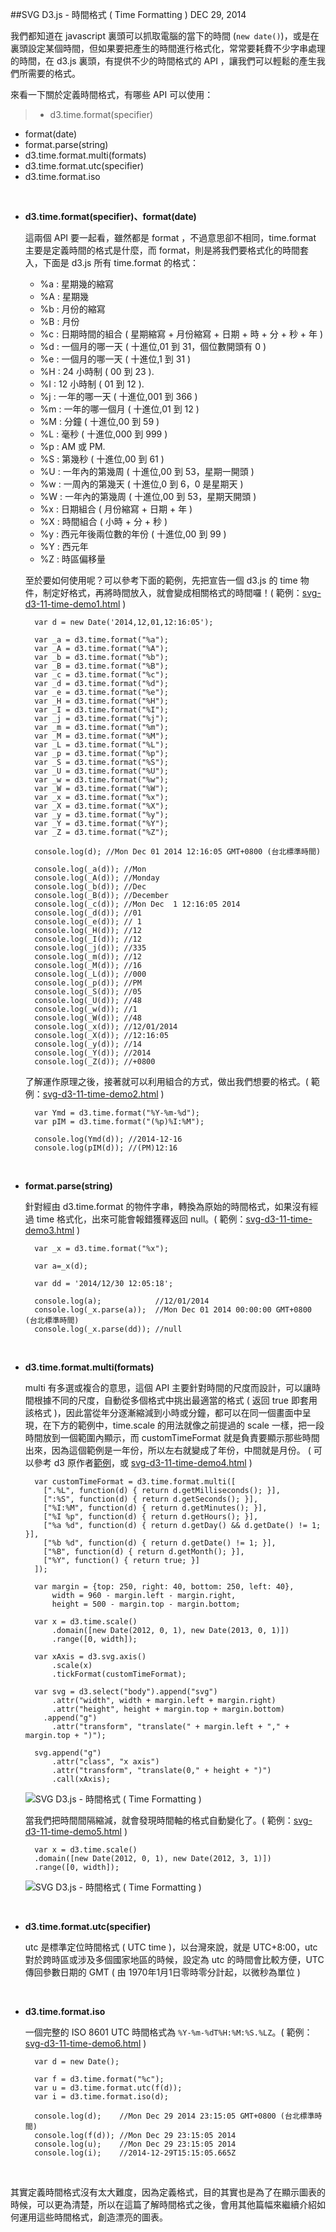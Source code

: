 <!-- @@master  = ../../_layout.html-->

<!-- @@block  =  jsBottom-->

<include src="../../_articles-js.html"></include>

<!-- @@close-->

<!-- @@block  =  css-->

<include src="../../_articles-css.html"></include>

<!-- @@close-->

<!-- @@block  =  articles-social-->

<include src="../../_articles-social.html"></include>

<!-- @@close-->

<!-- @@block  =  articles-footer-->

<include src="../../_articles.html"></include>

<!-- @@close-->

<!-- @@block  =  meta-->

<meta property="article:published_time" content="2014-12-29T23:25:00+01:00">

<meta name="keywords" content="svg,d3,d3js,d3.js,time,time formatting">

<meta name="description" content="在 javascript 裏頭可以抓取當下的時間，或是設定某個時間，但如果要把產生的時間進行格式化，常常要耗費不少字串處理的時間，在 d3.js 裏頭，有提供不少的時間格式的 API ，讓我們可以輕鬆的產生我們所需要的格式。">

<meta itemprop="name" content="SVG D3.js - 時間格式 ( Time Formatting ) - OXXO.STUDIO">

<meta itemprop="image" content="http://www.oxxostudio.tw/img/articles/201412/20141229_1_01b.jpg">

<meta itemprop="description" content="在 javascript 裏頭可以抓取當下的時間，或是設定某個時間，但如果要把產生的時間進行格式化，常常要耗費不少字串處理的時間，在 d3.js 裏頭，有提供不少的時間格式的 API ，讓我們可以輕鬆的產生我們所需要的格式。">

<meta property="og:title" content="SVG D3.js - 時間格式 ( Time Formatting ) - OXXO.STUDIO">

<meta property="og:url" content="http://www.oxxostudio.tw/articles/201412/svg-d3-11-time.html">

<meta property="og:image" content="http://www.oxxostudio.tw/img/articles/201412/20141229_1_01b.jpg">

<meta property="og:description" content="在 javascript 裏頭可以抓取當下的時間，或是設定某個時間，但如果要把產生的時間進行格式化，常常要耗費不少字串處理的時間，在 d3.js 裏頭，有提供不少的時間格式的 API ，讓我們可以輕鬆的產生我們所需要的格式。">

<title>SVG D3.js - 時間格式 ( Time Formatting )  - OXXO.STUDIO</title> 

<!-- @@close-->

<!-- @@block  =  articles-content--> 

##SVG D3.js - 時間格式 ( Time Formatting )  <span class="article-date" tag="web"><i></i>DEC 29, 2014</span>

我們都知道在 javascript 裏頭可以抓取電腦的當下的時間 (`new date()`)，或是在裏頭設定某個時間，但如果要把產生的時間進行格式化，常常要耗費不少字串處理的時間，在 d3.js 裏頭，有提供不少的時間格式的 API ，讓我們可以輕鬆的產生我們所需要的格式。

來看一下關於定義時間格式，有哪些 API 可以使用：

>- d3.time.format(specifier)
- format(date)
- format.parse(string)
- d3.time.format.multi(formats)
- d3.time.format.utc(specifier)
- d3.time.format.iso

<br/>

- **d3.time.format(specifier)、format(date)**

	這兩個 API 要一起看，雖然都是 format ，不過意思卻不相同，time.format 主要是定義時間的格式是什麼，而 format，則是將我們要格式化的時間套入，下面是 d3.js 所有 time.format 的格式：

  - %a : 星期幾的縮寫
  - %A : 星期幾
  - %b : 月份的縮寫
  - %B : 月份
  - %c : 日期時間的組合 ( 星期縮寫 + 月份縮寫 + 日期 + 時 + 分 + 秒 + 年 )
  - %d :  一個月的哪一天 ( 十進位,01 到 31，個位數開頭有 0 )
  - %e : 一個月的哪一天 ( 十進位,1 到 31 )
  - %H : 24 小時制 ( 00 到 23 ).
  - %I : 12 小時制 ( 01 到 12 ).
  - %j : 一年的哪一天 ( 十進位,001 到 366 )
  - %m : 一年的哪一個月 ( 十進位,01 到 12 )
  - %M : 分鐘 ( 十進位,00 到 59 )
  - %L : 毫秒 ( 十進位,000 到 999 )
  - %p : AM 或 PM.
  - %S : 第幾秒 ( 十進位,00 到 61 )
  - %U : 一年內的第幾周 ( 十進位,00 到 53，星期一開頭 )
  - %w : 一周內的第幾天 ( 十進位,0 到 6，0 是星期天 )
  - %W : 一年內的第幾周 ( 十進位,00 到 53，星期天開頭 )
  - %x : 日期組合 ( 月份縮寫 + 日期 + 年 )
  - %X : 時間組合 ( 小時 + 分 + 秒 )
  - %y : 西元年後兩位數的年份 ( 十進位,00 到 99 )
  - %Y : 西元年
  - %Z : 時區偏移量
		
  至於要如何使用呢？可以參考下面的範例，先把宣告一個 d3.js 的 time 物件，制定好格式，再將時間放入，就會變成相關格式的時間囉！( 範例：[svg-d3-11-time-demo1.html](svg-d3-11-time-demo1.html) )

		var d = new Date('2014,12,01,12:16:05');
		
		var _a = d3.time.format("%a");
		var _A = d3.time.format("%A");
		var _b = d3.time.format("%b");
		var _B = d3.time.format("%B");
		var _c = d3.time.format("%c");
		var _d = d3.time.format("%d");
		var _e = d3.time.format("%e");
		var _H = d3.time.format("%H");
		var _I = d3.time.format("%I");
		var _j = d3.time.format("%j");
		var _m = d3.time.format("%m");
		var _M = d3.time.format("%M");
		var _L = d3.time.format("%L");
		var _p = d3.time.format("%p");
		var _S = d3.time.format("%S");
		var _U = d3.time.format("%U"); 
		var _w = d3.time.format("%w");
		var _W = d3.time.format("%W");
		var _x = d3.time.format("%x");
		var _X = d3.time.format("%X");
		var _y = d3.time.format("%y");
		var _Y = d3.time.format("%Y");
		var _Z = d3.time.format("%Z");
		
		console.log(d); //Mon Dec 01 2014 12:16:05 GMT+0800 (台北標準時間)
		
		console.log(_a(d)); //Mon
		console.log(_A(d)); //Monday
		console.log(_b(d)); //Dec
		console.log(_B(d)); //December
		console.log(_c(d)); //Mon Dec  1 12:16:05 2014
		console.log(_d(d)); //01
		console.log(_e(d)); // 1
		console.log(_H(d)); //12
		console.log(_I(d)); //12
		console.log(_j(d)); //335
		console.log(_m(d)); //12
		console.log(_M(d)); //16
		console.log(_L(d)); //000
		console.log(_p(d)); //PM
		console.log(_S(d)); //05
		console.log(_U(d)); //48
		console.log(_w(d)); //1
		console.log(_W(d)); //48
		console.log(_x(d)); //12/01/2014
		console.log(_X(d)); //12:16:05
		console.log(_y(d)); //14
		console.log(_Y(d)); //2014
		console.log(_Z(d)); //+0800

	了解運作原理之後，接著就可以利用組合的方式，做出我們想要的格式。( 範例：[svg-d3-11-time-demo2.html](svg-d3-11-time-demo2.html) )

		var Ymd = d3.time.format("%Y-%m-%d");
		var pIM = d3.time.format("(%p)%I:%M");
		
		console.log(Ymd(d)); //2014-12-16
		console.log(pIM(d)); //(PM)12:16

<br/>

- **format.parse(string)**

	針對經由 d3.time.format 的物件字串，轉換為原始的時間格式，如果沒有經過 time 格式化，出來可能會報錯獲釋返回 null。( 範例：[svg-d3-11-time-demo3.html](svg-d3-11-time-demo3.html) )

		var _x = d3.time.format("%x");
		
		var a=_x(d);
		
		var dd = '2014/12/30 12:05:18';
		
		console.log(a);            //12/01/2014
		console.log(_x.parse(a));  //Mon Dec 01 2014 00:00:00 GMT+0800 (台北標準時間)
		console.log(_x.parse(dd)); //null

<br/>

- **d3.time.format.multi(formats)**

	multi 有多選或複合的意思，這個 API 主要針對時間的尺度而設計，可以讓時間根據不同的尺度，自動從多個格式中挑出最適當的格式 ( 返回 true 即套用該格式 )，因此當從年分逐漸縮減到小時或分鐘，都可以在同一個畫面中呈現，在下方的範例中，time.scale 的用法就像之前提過的 scale 一樣，把一段時間放到一個範圍內顯示，而 customTimeFormat 就是負責要顯示那些時間出來，因為這個範例是一年份，所以左右就變成了年份，中間就是月份。 ( 可以參考 d3 原作者[範例](http://bl.ocks.org/mbostock/4149176)，或 [svg-d3-11-time-demo4.html](svg-d3-11-time-demo4.html) )

		var customTimeFormat = d3.time.format.multi([
		  [".%L", function(d) { return d.getMilliseconds(); }],
		  [":%S", function(d) { return d.getSeconds(); }],
		  ["%I:%M", function(d) { return d.getMinutes(); }],
		  ["%I %p", function(d) { return d.getHours(); }],
		  ["%a %d", function(d) { return d.getDay() && d.getDate() != 1; }],
		  ["%b %d", function(d) { return d.getDate() != 1; }],
		  ["%B", function(d) { return d.getMonth(); }],
		  ["%Y", function() { return true; }]
		]);
		
		var margin = {top: 250, right: 40, bottom: 250, left: 40},
		    width = 960 - margin.left - margin.right,
		    height = 500 - margin.top - margin.bottom;
		
		var x = d3.time.scale()
		    .domain([new Date(2012, 0, 1), new Date(2013, 0, 1)])
		    .range([0, width]);
		
		var xAxis = d3.svg.axis()
		    .scale(x)
		    .tickFormat(customTimeFormat);
		
		var svg = d3.select("body").append("svg")
		    .attr("width", width + margin.left + margin.right)
		    .attr("height", height + margin.top + margin.bottom)
		  .append("g")
		    .attr("transform", "translate(" + margin.left + "," + margin.top + ")");
		
		svg.append("g")
		    .attr("class", "x axis")
		    .attr("transform", "translate(0," + height + ")")
		    .call(xAxis);

	![SVG D3.js - 時間格式 ( Time Formatting )](/img/articles/201412/20141229_1_02.jpg)

	當我們把時間間隔縮減，就會發現時間軸的格式自動變化了。( 範例：[svg-d3-11-time-demo5.html](svg-d3-11-time-demo5.html) )

		var x = d3.time.scale()
	    .domain([new Date(2012, 0, 1), new Date(2012, 3, 1)])
	    .range([0, width]);

	![SVG D3.js - 時間格式 ( Time Formatting )](/img/articles/201412/20141229_1_03.jpg)

<br/>

- **d3.time.format.utc(specifier)**

	utc 是標準定位時間格式 ( UTC time )，以台灣來說，就是 UTC+8:00，utc 對於跨時區或涉及多個國家地區的時候，設定為 utc 的時間會比較方便，UTC 傳回參數日期的 GMT ( 由 1970年1月1日零時零分計起，以微秒為單位 )

<br/>

- **d3.time.format.iso**

	一個完整的 ISO 8601 UTC 時間格式為 `%Y-%m-%dT%H:%M:%S.%LZ`。( 範例：[svg-d3-11-time-demo6.html](svg-d3-11-time-demo6.html) )

		var d = new Date();
		
		var f = d3.time.format("%c");
		var u = d3.time.format.utc(f(d));
		var i = d3.time.format.iso(d);
		
		console.log(d);    //Mon Dec 29 2014 23:15:05 GMT+0800 (台北標準時間)
		console.log(f(d)); //Mon Dec 29 23:15:05 2014
		console.log(u);    //Mon Dec 29 23:15:05 2014
		console.log(i);    //2014-12-29T15:15:05.665Z

<br/>

其實定義時間格式沒有太大難度，因為定義格式，目的其實也是為了在顯示圖表的時候，可以更為清楚，所以在這篇了解時間格式之後，會用其他篇幅來繼續介紹如何運用這些時間格式，創造漂亮的圖表。 

<!-- @@close-->